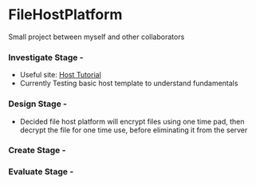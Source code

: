 # FileHostPlatform
Small project between myself and other collaborators</br>

### Investigate Stage - </br>
+ Useful site: [Host Tutorial](https://www.taniarascia.com/how-to-upload-files-to-a-server-with-plain-javascript-and-php/)</br>
+ Currently Testing basic host template to understand fundamentals

### Design Stage - </br>
+ Decided file host platform will encrypt files using one time pad, then decrypt the file for one time use, before eliminating it from the server

### Create Stage - </br>

### Evaluate Stage -
